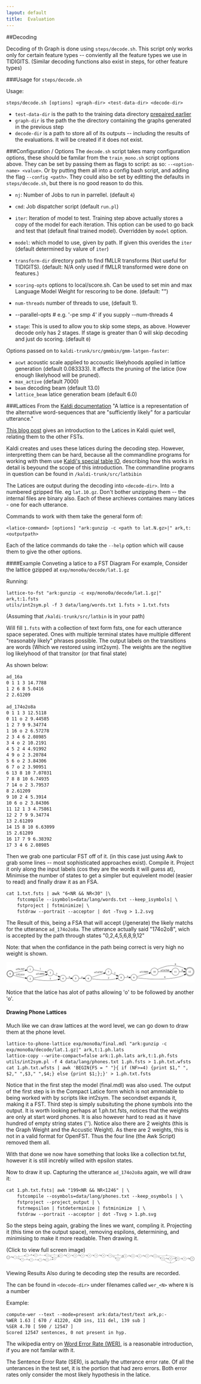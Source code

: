 ```yaml
---
layout: default
title:  Evaluation
---
```

##Decoding

Decoding of th Graph is done using `steps/decode.sh`.
This script only works only for certain feature types -- conviently all the feature types we use in TIDIGITS. (Similar decoding functions also exist in steps, for other feature types)

###Usage for `steps/decode.sh`

Usage:
```
steps/decode.sh [options] <graph-dir> <test-data-dir> <decode-dir>
```

 - `test-data-dir` is the path to the training data directory [prepaired earlier](./data_prep)
 - `graph-dir` is the path the the directory containing the graphs generated in the previous step
 - `decode-dir` is a path to store all of its outputs -- including the results of the evaluations. It will be created if it does not exist.

###Configuration / Options 
The `decode.sh` script takes many configuration options, these should be familar from the `train_mono.sh` script options above.
They can be set by passing them as flags to script: as so: `--<option-name> <value>`.
Or by putting them all into a config bash script, and adding the flag `--config <path>`.
They could also be set by editting the defaults in `steps/decode.sh`, but there is no good reason to do this.


 * `nj`: Number of Jobs to run in parrellel. (default `4`) 
 * `cmd`:  Job dispatcher script  (default `run.pl`)


 * `iter`: Iteration of model to test. Training step above actually stores a copy of the model for each iteration. This option can be used to go back and test that (default final trained model). Overridden by `model` option.
 * `model`: which model to use, given by path. If given this overides the `iter` (default determined by valure of `iter`)
 
 * `transform-dir` directory path to find fMLLR transforms (Not useful for TIDIGITS). (default: N/A only used if fMLLR transformed were done on features.)
 * `scoring-opts` options to local/score.sh. Can be used to set min and max Language Model Weight for rescoring to be done. (default: "")
 * `num-threads` number of threads to use, (default 1).
 *  --parallel-opts <opts>                           # e.g. '-pe smp 4' if you supply --num-threads 4
 * `stage`: This is used to allow you to skip some steps, as above. However decode only has 2 stages. If stage is greater than 0 will skip decoding and just do scoring. (default `0`)

Options passed on to `kaldi-trunk/src/gmmbin/gmm-latgen-faster`:

 * `acwt` acoustic scale applied to accoustic likelyhoods applied in lattice generation (default 0.083333). It affects the pruning of the latice (low enough likelyhood will be pruned).
 * `max_active` (default 7000)
 * `beam` decoding beam (default 13.0)
 * `lattice_beam` latice generation beam (default 6.0)



###Lattices
From the [Kaldi documentation]( http://kaldi.sourceforge.net/lattices.html) "A lattice is a representation of the alternative word-sequences that are "sufficiently likely" for a particular utterance."

[This blog post](http://codingandlearning.blogspot.com.au/search/label/KWS14) gives an introduction to the Latices in Kaldi quiet well, relating them to the other FSTs.

Kaldi creates and uses these latices during the decoding step.
However, interpretting them can be hard, because all the commandline programs for working with them use [Kaldi's special table IO](http://kaldi.sourceforge.net/io_tut.html), describing how this works in detail is beyound the scope of this introduction.
The commandline programs in question can be found in `/kaldi-trunk/src/latbibin`


The Latices are output during the decoding into `<decode-dir>`. Into a numbered gzipped file. eg `lat.10.gz`. Don't bother unzipping them -- the internal files are binary also.
Each of these archieves containes many latices - one for each utterance.

Commands to work with them take the general form of:

```
<latice-command> [options] "ark:gunzip -c <path to lat.N.gz>|" ark,t:<outputpath>

```
Each of the latice commands do take the `--help` option which will cause them to give the other options.

####Example Conveting a latice to a FST Diagram
For example,
Consider the lattice gzipped at `exp/mono0a/decode/lat.1.gz`

Running:

```
lattice-to-fst "ark:gunzip -c exp/mono0a/decode/lat.1.gz|" ark,t:1.fsts
utils/int2sym.pl -f 3 data/lang/words.txt 1.fsts > 1.txt.fsts

```

(Assuming that `/kaldi-trunk/src/latbin` is in your path)

Will fill `1.fsts` with a collection of text form fsts, one for each utterance space seperated.
Ones with multiple terminal states have multiple different "reasonably likely" phrases possible.
The output labels on the transitions are words (Which we restored using int2sym).
The weights are the negitive log likelyhood of that transitor (or that final state)

As shown below:

```
ad_16a 
0 1 1 3 14.7788 
1 2 6 8 5.0416 
2 2.61209 

ad_174o2o8a 
0 1 1 3 12.5118 
0 11 o 2 9.44585 
1 2 7 9 9.34774 
1 16 o 2 6.57278 
2 3 4 6 2.08985 
3 4 o 2 10.2191 
4 5 2 4 4.91992 
4 9 o 2 3.20784 
5 6 o 2 3.84306 
6 7 o 2 3.90951 
6 13 8 10 7.07031 
7 8 8 10 6.74935 
7 14 o 2 3.79537 
8 2.61209 
9 10 2 4 5.3914 
10 6 o 2 3.84306 
11 12 1 3 4.75861 
12 2 7 9 9.34774 
13 2.61209 
14 15 8 10 6.63099 
15 2.61209 
16 17 7 9 6.38392 
17 3 4 6 2.08985 
```

Then we grab one particular FST off of it. (in this case just  using Awk to grab some lines -- most sophisticated approaches exist). Compile it. 
Project it only along the input labels (cos they are the words it will guess at), Minimise the number of states to get a simpler but equivelent model (easier to read) and finally draw it as an FSA.

```
cat 1.txt.fsts | awk "6<NR && NR<30" |\
    fstcompile --isymbols=data/lang/words.txt --keep_isymbols| \ 
    fstproject | fstminimize| \ 
    fstdraw --portrait --acceptor | dot -Tsvg > 1.2.svg
```

The Result of this, being a FSA that will accept (/generate) the likely matchs for the utterance `ad_174o2o8a`. 
The utterance actually said "174o2o8", wich is accepted by the path through states "0,2,4,5,6,8,9,12"

Note: that when the confidance in the path being correct is very high no weight is shown.

![parse lattice](./174o2o8a.png)

Notice that the latice has alot of paths allowing 'o' to be followed by another 'o'.

#### Drawing Phone Lattices
Much like we can draw lattices at the word level,
we can go down to draw them at the phone level.


```
lattice-to-phone-lattice exp/mono0a/final.mdl "ark:gunzip -c exp/mono0a/decode/lat.1.gz|" ark,t:1.ph.lats
lattice-copy --write-compact=false ark:1.ph.lats ark,t:1.ph.fsts
utils/int2sym.pl -f 4 data/lang/phones.txt 1.ph.fsts > 1.ph.txt.wfsts
cat 1.ph.txt.wfsts | awk 'BEGIN{FS = " "}{ if (NF>=4) {print $1," ", $2," ",$3," ",$4;} else {print $1;};}' > 1.ph.txt.fsts
```

Notice that in the first step the model (final.mdl)  was also used.
The output of the first step is in the Compact Latice form which is not ammniable to being worked with by scripts like int2sym.
The secondset expands it, making it a FST.
Third step is simply subsituting the phone symbols into the output. It is worth looking perhaps at 1.ph.txt.fsts, notices that the weights are only at start word phones. It is also however hard to read as it have hundred of empty string states ('<eps>'). Notice also there are 2 weights (this is the Graph Weight and the Accustic Weight). 
As there are 2 weights, this is not in a valid format for OpenFST. Thus the four line (the Awk Script) removed them all.

With that done we now have something that looks like a collection txt.fst, however it is still increbly willed with epsilon states.

Now to draw it up. Capturing the utterance `ad_174o2o8a` again, we will draw it:

```
cat 1.ph.txt.fsts| awk "199<NR && NR<1246" | \
    fstcompile --osymbols=data/lang/phones.txt --keep_osymbols | \
    fstproject --project_output | \
    fstrmepsilon | fstdeterminize | fstminimize  | \
    fstdraw --portrait --acceptor | dot -Tsvg > 1.ph.svg
```

So the steps being again, grabing the lines we want, compling it.
Projecting it (this time on the output space),
removing espilons, determining, and minimising to make it more readable.
Then drawing it.

(Click to view full screen image)
[![phone lattice](./174o2o8aPhones.png)](./174o2o8aPhones.png)



Viewing Results
Also during te decoding step the results are recorded.

The  can be found in `<decode-dir>` under filenames called  `wer_<N>` where `N` is a number

Example:

```
compute-wer --text --mode=present ark:data/test/text ark,p:-
%WER 1.63 [ 670 / 41220, 420 ins, 111 del, 139 sub ]
%SER 4.70 [ 590 / 12547 ]
Scored 12547 sentences, 0 not present in hyp.
```

The wikipedia entry on [Word Error Rate (WER)](https://en.wikipedia.org/wiki/Word_error_rate), is a reasonable introduction, if you are not familar with it.

The Sentence Error Rate (SER), is actually the utterance error rate.
Of all the unterances in the test set, it is the portion that had zero errors.
Both error rates only consider the most likely hypothesis in the latice.

